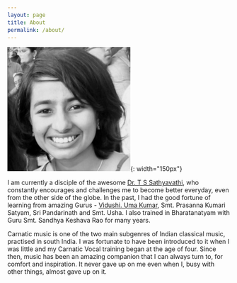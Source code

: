 ```yaml
---
layout: page
title: About
permalink: /about/
---
```


![ ](/data/img/profile_pic.PNG){: width="150px"}


I am currently a disciple of the awesome [Dr. T S Sathyavathi](https://www.tssathyavathi.com), who constantly encourages and challenges me to become better everyday, even from the other side of the globe. In the past, I had the good fortune of learning from amazing Gurus -  [Vidushi. Uma Kumar](https://musicearn.in/me/umakumar), Smt. Prasanna Kumari Satyam, Sri Pandarinath and Smt. Usha. I also trained in Bharatanatyam with Guru Smt. Sandhya Keshava Rao for many years.

Carnatic music is one of the two main subgenres of Indian classical music, practised in south India. I was fortunate to have been introduced to it when I was little and my Carnatic Vocal training began at the age of four. Since then, music has been an amazing companion that I can always turn to, for comfort and inspiration. It never gave up on me even when I, busy with other things, almost gave up on it. 

